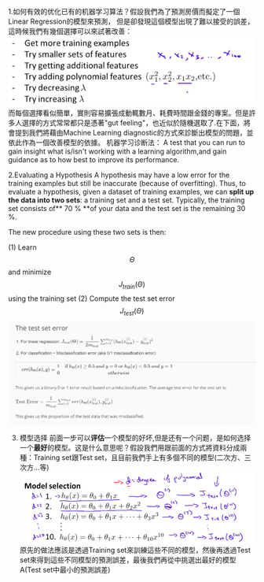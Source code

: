 1.如何有效的优化已有的机器学习算法？假設我們為了預測房價而擬定了一個Linear Regression的模型來預測，
但是卻發現這個模型出現了難以接受的誤差，這時候我們有幾個選擇可以來試著改善：
![](/机器学习/images/46.png)
而每個選擇看似簡單，實則容易擴張成動輒數月、耗費時間跟金錢的專案。但是許多人選擇的方式常常都只是憑著"gut feeling"，也近似於隨機選取了.在下面，將會提到我們將藉由Machine Learning diagnostic的方式來診斷出模型的問題，並依此作為一個改善模型的依據。
机器学习诊断法：
A test that you can run to gain insight what is/isn't working with a learning algorithm,and gain guidance as to how best to improve its performance.

2.Evaluating a Hypothesis
A hypothesis may have a low error for the training examples but still be inaccurate (because of overfitting). Thus, to evaluate a hypothesis, given a dataset of training examples, we can **split up the data into two sets**: a training set and a test set. Typically, the training set consists of** 70 % **of your data and the test set is the remaining 30 %.

The new procedure using these two sets is then:

  (1) Learn $$\Theta$$ and minimize $$J_{train}(\Theta)$$ using the training set
  (2) Compute the test set error $$J_{test}(\Theta)$$
![](/机器学习/images/47.png)

3. 模型选择
前面一步可以**评估**一个模型的好坏,但是还有一个问题，是如何选择一个**最好**的模型。这是什么意思呢？假設我們用跟前面的方式將資料分成兩種：Training set跟Test set，且目前我們手上有多個不同的模型(二次方、三次方...等)
![](/assets/48.png)
原先的做法應該是透過Training set來訓練這些不同的模型，然後再透過Test set來得到這些不同模型的預測誤差，最後我們再從中挑選出最好的模型A(Test set中最小的預測誤差)